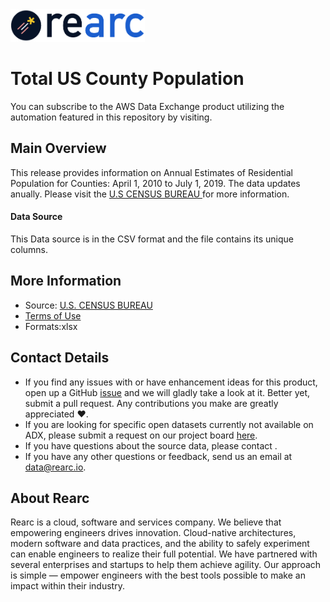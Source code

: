 <a href="https://www.rearc.io/data/">
    <img src="./rearc_logo_rgb.png" alt="Rearc Logo" title="Rearc Logo" height="52" />
</a>

# Total US County Population

You can subscribe to the AWS Data Exchange product utilizing the automation featured in this repository by visiting. 

## Main Overview
This release provides information on Annual Estimates of Residential Population for Counties: April 1, 2010 to July 1, 2019. The data updates anually. Please visit the [U.S CENSUS BUREAU ](https://www.census.gov/data/tables/time-series/demo/popest/2010s-counties-total.html) for more information.
#### Data Source
This Data source is in the CSV format and the file contains its unique columns.
## More Information
- Source: [U.S. CENSUS BUREAU](https://www.census.gov/data/tables/time-series/demo/popest/2010s-counties-total.html)     
- [Terms of Use](https://www.usa.gov/government-works)
- Formats:xlsx

## Contact Details
- If you find any issues with or have enhancement ideas for this product, open up a GitHub [issue](https://github.com/rearc-data/county-population-agewise) and we will gladly take a look at it. Better yet, submit a pull request. Any contributions you make are greatly appreciated :heart:.
- If you are looking for specific open datasets currently not available on ADX, please submit a request on our project board [here](https://github.com/orgs/rearc-data/projects).
- If you have questions about the source data, please contact .
- If you have any other questions or feedback, send us an email at data@rearc.io.

## About Rearc
Rearc is a cloud, software and services company. We believe that empowering engineers drives innovation. Cloud-native architectures, modern software and data practices, and the ability to safely experiment can enable engineers to realize their full potential. We have partnered with several enterprises and startups to help them achieve agility. Our approach is simple — empower engineers with the best tools possible to make an impact within their industry.
